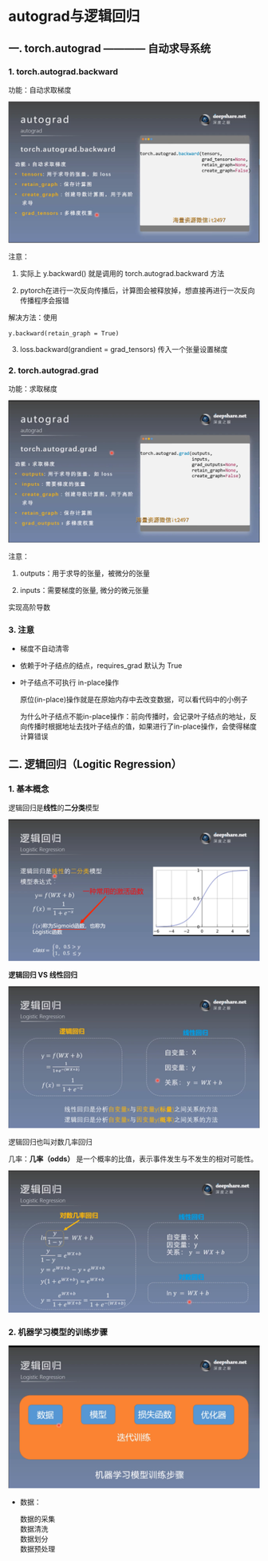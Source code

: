 # autograd与逻辑回归
## 一. torch.autograd ———— 自动求导系统
### 1. torch.autograd.backward

功能：自动求取梯度

![1](docs/知识库/计算机和硬件/折叠/ai-self-learning-main/从python开始的ai学习/深度学习%20pytorch/4.autograd与逻辑回归/pcs/1.png "1")

注意：
1. 实际上 y.backward() 就是调用的 torch.autograd.backward 方法

2. pytorch在进行一次反向传播后，计算图会被释放掉，想直接再进行一次反向传播程序会报错

解决方法：使用 
    
    y.backward(retain_graph = True)

3. loss.backward(grandient = grad_tensors) 传入一个张量设置梯度

### 2. torch.autograd.grad

功能：求取梯度

![2](docs/知识库/计算机和硬件/折叠/ai-self-learning-main/从python开始的ai学习/深度学习%20pytorch/4.autograd与逻辑回归/pcs/2.png "2")

注意：

1. outputs：用于求导的张量，被微分的张量

2. inputs：需要梯度的张量, 微分的微元张量

实现高阶导数

### 3. 注意
- 梯度不自动清零

- 依赖于叶子结点的结点，requires_grad 默认为 True

- 叶子结点不可执行 in-place操作

    原位(in-place)操作就是在原始内存中去改变数据，可以看代码中的小例子

    为什么叶子结点不能in-place操作：前向传播时，会记录叶子结点的地址，反向传播时根据地址去找叶子结点的值，如果进行了in-place操作，会使得梯度计算错误

## 二. 逻辑回归（Logitic Regression）
### 1. 基本概念

逻辑回归是**线性**的**二分类**模型

![3](docs/知识库/计算机和硬件/折叠/ai-self-learning-main/从python开始的ai学习/深度学习%20pytorch/4.autograd与逻辑回归/pcs/3.png "3")

**逻辑回归 VS 线性回归**

![4](docs/知识库/计算机和硬件/折叠/ai-self-learning-main/从python开始的ai学习/深度学习%20pytorch/4.autograd与逻辑回归/pcs/4.png "4")

逻辑回归也叫对数几率回归

几率：**几率（odds）** 是一个概率的比值，表示事件发生与不发生的相对可能性。

![5](docs/知识库/计算机和硬件/折叠/ai-self-learning-main/从python开始的ai学习/深度学习%20pytorch/4.autograd与逻辑回归/pcs/5.png "5")

### 2. 机器学习模型的训练步骤

![6](docs/知识库/计算机和硬件/折叠/ai-self-learning-main/从python开始的ai学习/深度学习%20pytorch/4.autograd与逻辑回归/pcs/6.png "6")

- 数据：

    数据的采集  
    数据清洗  
    数据划分  
    数据预处理  
